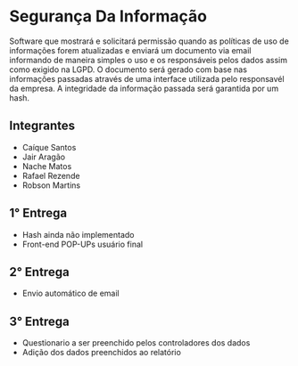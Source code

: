 # Segurança Da Informação

Software que mostrará e solicitará permissão quando as políticas de uso de informações forem atualizadas e enviará um documento via email informando de maneira simples o uso e os responsáveis pelos dados assim como exigido na LGPD.
O documento será gerado com base nas informações passadas através de uma interface utilizada pelo responsavél da empresa.
A integridade da informação passada será garantida por um hash.

## Integrantes

* Caíque Santos 
* Jair Aragão 
* Nache Matos
* Rafael Rezende
* Robson Martins

## 1° Entrega
* Hash ainda não implementado
* Front-end POP-UPs usuário final

## 2° Entrega
* Envio automático de email

## 3° Entrega
* Questionario a ser preenchido pelos controladores dos dados
* Adição dos dados preenchidos ao relatório

